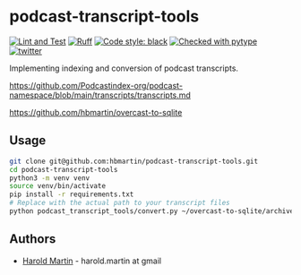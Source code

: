 # podcast-transcript-tools

[![Lint and Test](https://github.com/hbmartin/podcast-transcript-tools/actions/workflows/lint.yml/badge.svg)](https://github.com/hbmartin/podcast-transcript-tools/actions/workflows/lint.yml)
[![Ruff](https://img.shields.io/endpoint?url=https://raw.githubusercontent.com/astral-sh/ruff/main/assets/badge/v2.json)](https://github.com/astral-sh/ruff)
[![Code style: black](https://img.shields.io/badge/🐧️-black-000000.svg)](https://github.com/psf/black)
[![Checked with pytype](https://img.shields.io/badge/🦆-pytype-437f30.svg)](https://google.github.io/pytype/)
[![twitter](https://img.shields.io/badge/@hmartin-00aced.svg?logo=twitter&logoColor=black)](https://twitter.com/hmartin)

Implementing indexing and conversion of podcast transcripts.

https://github.com/Podcastindex-org/podcast-namespace/blob/main/transcripts/transcripts.md

https://github.com/hbmartin/overcast-to-sqlite


## Usage

```bash
git clone git@github.com:hbmartin/podcast-transcript-tools.git
cd podcast-transcript-tools
python3 -m venv venv
source venv/bin/activate
pip install -r requirements.txt
# Replace with the actual path to your transcript files
python podcast_transcript_tools/convert.py ~/overcast-to-sqlite/archive/fixtures
```

## Authors
- [Harold Martin](https://www.linkedin.com/in/harold-martin-98526971/) - harold.martin at gmail
